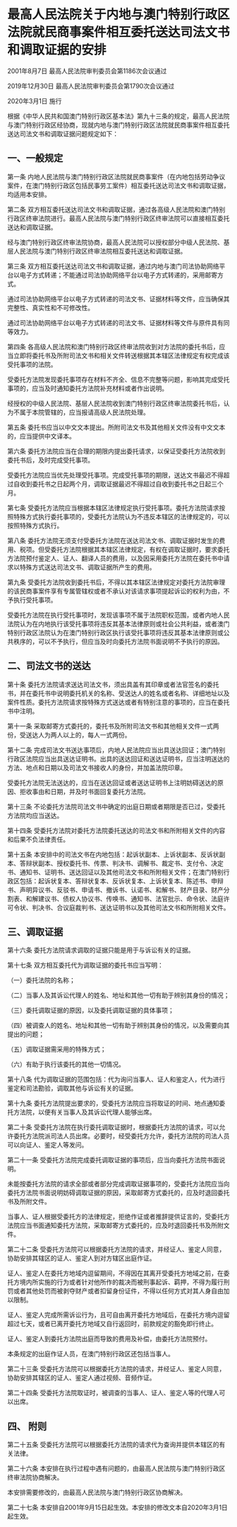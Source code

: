 # 最高人民法院关于内地与澳门特别行政区法院就民商事案件相互委托送达司法文书和调取证据的安排

2001年8月7日 最高人民法院审判委员会第1186次会议通过

2019年12月30日 最高人民法院审判委员会第1790次会议通过

2020年3月1日 施行

<!-- INFO END -->

根据《中华人民共和国澳门特别行政区基本法》第九十三条的规定，最高人民法院与澳门特别行政区经协商，现就内地与澳门特别行政区法院就民商事案件相互委托送达司法文书和调取证据问题规定如下：

## 一、一般规定

第一条 内地人民法院与澳门特别行政区法院就民商事案件（在内地包括劳动争议案件，在澳门特别行政区包括民事劳工案件）相互委托送达司法文书和调取证据，均适用本安排。

第二条 双方相互委托送达司法文书和调取证据，通过各高级人民法院和澳门特别行政区终审法院进行。最高人民法院与澳门特别行政区终审法院可以直接相互委托送达和调取证据。

经与澳门特别行政区终审法院协商，最高人民法院可以授权部分中级人民法院、基层人民法院与澳门特别行政区终审法院相互委托送达和调取证据。

第三条 双方相互委托送达司法文书和调取证据，通过内地与澳门司法协助网络平台以电子方式转递；不能通过司法协助网络平台以电子方式转递的，采用邮寄方式。

通过司法协助网络平台以电子方式转递的司法文书、证据材料等文件，应当确保其完整性、真实性和不可修改性。

通过司法协助网络平台以电子方式转递的司法文书、证据材料等文件与原件具有同等效力。

第四条 各高级人民法院和澳门特别行政区终审法院收到对方法院的委托书后，应当立即将委托书及所附司法文书和相关文件转送根据其本辖区法律规定有权完成该受托事项的法院。

受委托方法院发现委托事项存在材料不齐全、信息不完整等问题，影响其完成受托事项的，应当及时通知委托方法院补充材料或者作出说明。

经授权的中级人民法院、基层人民法院收到澳门特别行政区终审法院委托书后，认为不属于本院管辖的，应当报请高级人民法院处理。

第五条 委托书应当以中文文本提出。所附司法文书及其他相关文件没有中文文本的，应当提供中文译本。

第六条 委托方法院应当在合理的期限内提出委托请求，以保证受委托方法院收到委托书后，及时完成受托事项。

受委托方法院应当优先处理受托事项。完成受托事项的期限，送达文书最迟不得超过自收到委托书之日起两个月，调取证据最迟不得超过自收到委托书之日起三个月。

第七条 受委托方法院应当根据本辖区法律规定执行受托事项。委托方法院请求按照特殊方式执行委托事项的，受委托方法院认为不违反本辖区的法律规定的，可以按照特殊方式执行。

第八条 委托方法院无须支付受委托方法院在送达司法文书、调取证据时发生的费用、税项。但受委托方法院根据其本辖区法律规定，有权在调取证据时，要求委托方法院预付鉴定人、证人、翻译人员的费用，以及因采用委托方法院在委托书中请求以特殊方式送达司法文书、调取证据所产生的费用。

第九条 受委托方法院收到委托书后，不得以其本辖区法律规定对委托方法院审理的该民商事案件享有专属管辖权或者不承认对该请求事项提起诉讼的权利为由，不予执行受托事项。

受委托方法院在执行受托事项时，发现该事项不属于法院职权范围，或者内地人民法院认为在内地执行该受托事项将违反其基本法律原则或社会公共利益，或者澳门特别行政区法院认为在澳门特别行政区执行该受托事项将违反其基本法律原则或公共秩序的，可以不予执行，但应当及时向委托方法院书面说明不予执行的原因。

## 二、司法文书的送达

第十条 委托方法院请求送达司法文书，须出具盖有其印章或者法官签名的委托书，并在委托书中说明委托机关的名称、受送达人的姓名或者名称、详细地址以及案件性质。委托方法院请求按特殊方式送达或者有特别注意的事项的，应当在委托书中注明。

第十一条 采取邮寄方式委托的，委托书及所附司法文书和其他相关文件一式两份，受送达人为两人以上的，每人一式两份。

第十二条 完成司法文书送达事项后，内地人民法院应当出具送达回证；澳门特别行政区法院应当出具送达证明书。出具的送达回证和送达证明书，应当注明送达的方法、地点和日期以及司法文书接收人的身份，并加盖法院印章。

受委托方法院无法送达的，应当在送达回证或者送达证明书上注明妨碍送达的原因、拒收事由和日期，并及时书面回复委托方法院。

第十三条 不论委托方法院司法文书中确定的出庭日期或者期限是否已过，受委托方法院均应当送达。

第十四条 受委托方法院对委托方法院委托送达的司法文书和所附相关文件的内容和后果不负法律责任。

第十五条 本安排中的司法文书在内地包括：起诉状副本、上诉状副本、反诉状副本、答辩状副本、授权委托书、传票、判决书、调解书、裁定书、支付令、决定书、通知书、证明书、送达回证以及其他司法文书和所附相关文件；在澳门特别行政区包括：起诉状复本、答辩状复本、反诉状复本、上诉状复本、陈述书、申辩书、声明异议书、反驳书、申请书、撤诉书、认诺书、和解书、财产目录、财产分割表、和解建议书、债权人协议书、传唤书、通知书、法官批示、命令状、法庭许可令状、判决书、合议庭裁判书、送达证明书以及其他司法文书和所附相关文件。

## 三、调取证据

第十六条 委托方法院请求调取的证据只能是用于与诉讼有关的证据。

第十七条 双方相互委托代为调取证据的委托书应当写明：

（一）委托法院的名称；

（二）当事人及其诉讼代理人的姓名、地址和其他一切有助于辨别其身份的情况；

（三）委托调取证据的原因，以及委托调取证据的具体事项；

（四）被调查人的姓名、地址和其他一切有助于辨别其身份的情况，以及需要向其提出的问题；

（五）调取证据需采用的特殊方式；

（六）有助于执行该委托的其他一切情况。

第十八条 代为调取证据的范围包括：代为询问当事人、证人和鉴定人，代为进行鉴定和司法勘验，调取其他与诉讼有关的证据。

第十九条 委托方法院提出要求的，受委托方法院应当将取证的时间、地点通知委托方法院，以便有关当事人及其诉讼代理人能够出席。

第二十条 受委托方法院在执行委托调取证据时，根据委托方法院的请求，可以允许委托方法院派司法人员出席。必要时，经受委托方允许，委托方法院的司法人员可以向证人、鉴定人等发问。

第二十一条 受委托方法院完成委托调取证据的事项后，应当向委托方法院书面说明。

未能按委托方法院的请求全部或者部分完成调取证据事项的，受委托方法院应当向委托方法院书面说明妨碍调取证据的原因，采取邮寄方式委托的，应及时退回委托书及所附文件。

当事人、证人根据受委托方的法律规定，拒绝作证或者推辞提供证言的，受委托方法院应当书面通知委托方法院，采取邮寄方式委托的，应及时退回委托书及所附文件。

第二十二条 受委托方法院可以根据委托方法院的请求，并经证人、鉴定人同意，协助安排其辖区的证人、鉴定人到对方辖区出庭作证。

证人、鉴定人在委托方地域内逗留期间，不得因在其离开受委托方地域之前，在委托方境内所实施的行为或者针对他所作的裁决而被刑事起诉、羁押，不得为履行刑罚或者其他处罚而被剥夺财产或者扣留身份证件，不得以任何方式对其人身自由加以限制。

证人、鉴定人完成所需诉讼行为，且可自由离开委托方地域后，在委托方境内逗留超过七天，或者已离开委托方地域又自行返回时，前款规定的豁免即行终止。

证人、鉴定人到委托方法院出庭而导致的费用及补偿，由委托方法院预付。

本条规定的出庭作证人员，在澳门特别行政区还包括当事人。

第二十三条 受委托方法院可以根据委托方法院的请求，并经证人、鉴定人同意，协助安排其辖区的证人、鉴定人通过视频、音频作证。

第二十四条 受委托方法院取证时，被调查的当事人、证人、鉴定人等的代理人可以出席。

## 四、 附则

第二十五条 受委托方法院可以根据委托方法院的请求代为查询并提供本辖区的有关法律。

第二十六条 本安排在执行过程中遇有问题的，由最高人民法院与澳门特别行政区终审法院协商解决。

本安排需要修改的，由最高人民法院与澳门特别行政区协商解决。

第二十七条 本安排自2001年9月15日起生效。本安排的修改文本自2020年3月1日起生效。